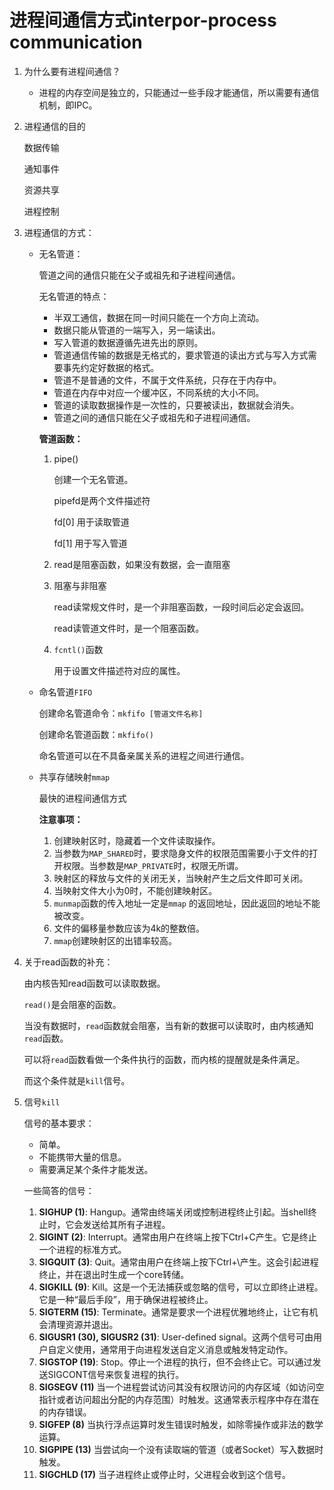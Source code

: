 # 进程间通信方式interpor-process communication

1. 为什么要有进程间通信？

   - 进程的内存空间是独立的，只能通过一些手段才能通信，所以需要有通信机制，即IPC。

2. 进程通信的目的

   数据传输

   通知事件

   资源共享

   进程控制

3. 进程通信的方式：

   - 无名管道：

     管道之间的通信只能在父子或祖先和子进程间通信。

     无名管道的特点：

     - 半双工通信，数据在同一时间只能在一个方向上流动。
     - 数据只能从管道的一端写入，另一端读出。
     - 写入管道的数据遵循先进先出的原则。
     - 管道通信传输的数据是无格式的，要求管道的读出方式与写入方式需要事先约定好数据的格式。
     - 管道不是普通的文件，不属于文件系统，只存在于内存中。
     - 管道在内存中对应一个缓冲区，不同系统的大小不同。
     - 管道的读取数据操作是一次性的，只要被读出，数据就会消失。
     - 管道之间的通信只能在父子或祖先和子进程间通信。

     **管道函数：**

     1. pipe()

        创建一个无名管道。

        pipefd是两个文件描述符

        fd[0] 用于读取管道

        fd[1] 用于写入管道

     2. read是阻塞函数，如果没有数据，会一直阻塞

     3. 阻塞与非阻塞

        read读常规文件时，是一个非阻塞函数，一段时间后必定会返回。

        read读管道文件时，是一个阻塞函数。

     4. `fcntl()`函数

        用于设置文件描述符对应的属性。

   - 命名管道`FIFO`

     创建命名管道命令：`mkfifo [管道文件名称]`

     创建命名管道函数：`mkfifo()`

     命名管道可以在不具备亲属关系的进程之间进行通信。

   - 共享存储映射`mmap`

     最快的进程间通信方式

     **注意事项：**
     
     1. 创建映射区时，隐藏着一个文件读取操作。
     2. 当参数为`MAP_SHARED`时，要求隐身文件的权限范围需要小于文件的打开权限。当参数是`MAP_PRIVATE`时，权限无所谓。
     3. 映射区的释放与文件的关闭无关，当映射产生之后文件即可关闭。
     4. 当映射文件大小为0时，不能创建映射区。
     5. `munmap`函数的传入地址一定是`mmap` 的返回地址，因此返回的地址不能被改变。
     6. 文件的偏移量参数应该为4k的整数倍。
     7. `mmap`创建映射区的出错率较高。

4. 关于read函数的补充：

   由内核告知read函数可以读取数据。

   `read()`是会阻塞的函数。

   当没有数据时，`read`函数就会阻塞，当有新的数据可以读取时，由内核通知`read`函数。

   可以将`read`函数看做一个条件执行的函数，而内核的提醒就是条件满足。

   而这个条件就是`kill`信号。

5. 信号`kill`

   信号的基本要求：

   - 简单。
   - 不能携带大量的信息。
   - 需要满足某个条件才能发送。

   一些简答的信号：

   1. **SIGHUP (1)**: Hangup。通常由终端关闭或控制进程终止引起。当shell终止时，它会发送给其所有子进程。
   2. **SIGINT (2)**: Interrupt。通常由用户在终端上按下Ctrl+C产生。它是终止一个进程的标准方式。
   3. **SIGQUIT (3)**: Quit。通常由用户在终端上按下Ctrl+\产生。这会引起进程终止，并在退出时生成一个core转储。
   4. **SIGKILL (9)**: Kill。这是一个无法捕获或忽略的信号，可以立即终止进程。它是一种“最后手段”，用于确保进程被终止。
   5. **SIGTERM (15)**: Terminate。通常是要求一个进程优雅地终止，让它有机会清理资源并退出。
   6. **SIGUSR1 (30), SIGUSR2 (31)**: User-defined signal。这两个信号可由用户自定义使用，通常用于向进程发送自定义消息或触发特定动作。
   7. **SIGSTOP (19)**: Stop。停止一个进程的执行，但不会终止它。可以通过发送SIGCONT信号来恢复进程的执行。
   8. **SIGSEGV (11)** 当一个进程尝试访问其没有权限访问的内存区域（如访问空指针或者访问超出分配的内存范围）时触发。这通常表示程序中存在潜在的内存错误。
   9. **SIGFEP (8)** 当执行浮点运算时发生错误时触发，如除零操作或非法的数学运算。
   10. **SIGPIPE (13)**  当尝试向一个没有读取端的管道（或者Socket）写入数据时触发。
   11. **SIGCHLD (17)** 当子进程终止或停止时，父进程会收到这个信号。



































